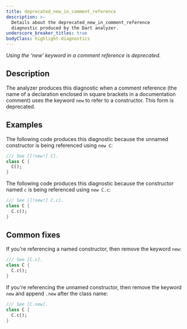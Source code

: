 ```yaml
---
title: deprecated_new_in_comment_reference
description: >-
  Details about the deprecated_new_in_comment_reference
  diagnostic produced by the Dart analyzer.
underscore_breaker_titles: true
bodyClass: highlight-diagnostics
---
```


_Using the 'new' keyword in a comment reference is deprecated._

## Description

The analyzer produces this diagnostic when a comment reference (the name
of a declaration enclosed in square brackets in a documentation comment)
uses the keyword `new` to refer to a constructor. This form is deprecated.

## Examples

The following code produces this diagnostic because the unnamed
constructor is being referenced using `new C`:

```dart
/// See [[!new!] C].
class C {
  C();
}
```

The following code produces this diagnostic because the constructor named
`c` is being referenced using `new C.c`:

```dart
/// See [[!new!] C.c].
class C {
  C.c();
}
```

## Common fixes

If you're referencing a named constructor, then remove the keyword `new`:

```dart
/// See [C.c].
class C {
  C.c();
}
```

If you're referencing the unnamed constructor, then remove the keyword
`new` and append `.new` after the class name:

```dart
/// See [C.new].
class C {
  C.c();
}
```
